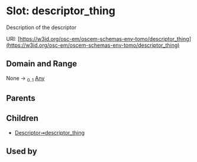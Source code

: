 
# Slot: descriptor_thing

Description of the descriptor

URI: [https://w3id.org/osc-em/oscem-schemas-env-tomo/descriptor_thing](https://w3id.org/osc-em/oscem-schemas-env-tomo/descriptor_thing)


## Domain and Range

None &#8594;  <sub>0..1</sub> [Any](Any.md)

## Parents


## Children

 *  [Descriptor➞descriptor_thing](Descriptor_descriptor_thing.md)

## Used by

